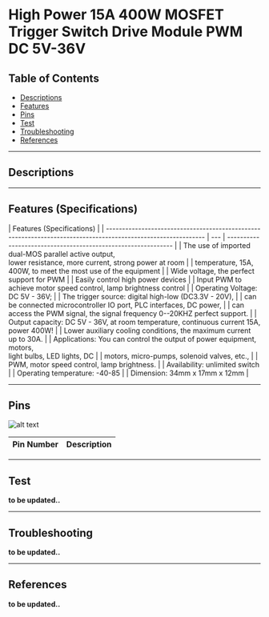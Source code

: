 # High Power 15A 400W MOSFET Trigger Switch Drive Module PWM DC 5V-36V

## Table of Contents

-   [Descriptions](#descriptions)
-   [Features](#features)
-   [Pins](#pins)
-   [Test](#test-code)
-   [Troubleshooting](#troubleshooting)
-   [References](#references)

---

## Descriptions

---

## Features (Specifications)

| Features (Specifications)                                                                                     |
| ------------------------------------------------------------------------------------------------------------- | --- | ------------------------------------------------------------- |
| The use of imported dual-MOS parallel active output,<br> lower resistance, more current, strong power at room |     | temperature, 15A, 400W, to meet the most use of the equipment |
| Wide voltage, the perfect support for PWM                                                                     |
| Easily control high power devices                                                                             |
| Input PWM to achieve motor speed control, lamp brightness control                                             |
| Operating Voltage: DC 5V - 36V;                                                                               |
| The trigger source: digital high-low (DC3.3V - 20V),                                                          |
| can be connected microcontroller IO port, PLC interfaces, DC power,                                           |
| can access the PWM signal, the signal frequency 0--20KHZ perfect support.                                     |
| Output capacity: DC 5V - 36V, at room temperature, continuous current 15A, power 400W!                        |
| Lower auxiliary cooling conditions, the maximum current up to 30A.                                            |
| Applications: You can control the output of power equipment, motors, <br>light bulbs, LED lights, DC          |     | motors, micro-pumps, solenoid valves, etc.,                   |
| PWM, motor speed control, lamp brightness.                                                                    |
| Availability: unlimited switch                                                                                |
| Operating temperature: -40-85                                                                                 |
| Dimension: 34mm x 17mm x 12mm                                                                                 |

---

## Pins

![alt text](https://bit.ly/3w2UOQe)

| Pin Number | Description |
| ---------- | ----------- |

---

## Test

**to be updated..**

---

## Troubleshooting

**to be updated..**

---

## References

**to be updated..**
